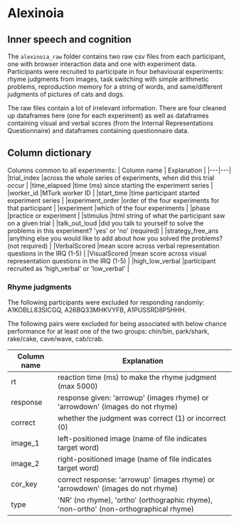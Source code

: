 # Alexinoia
## Inner speech and cognition

The `alexinoia_raw` folder contains two raw csv files from each participant, one with browser interaction data and one with experiment data. Participants were recruited to participate in four behavioural experiments: rhyme judgments from images, task switching with simple arithmetic problems, reproduction memory for a string of words, and same/different judgments of pictures of cats and dogs.

The raw files contain a lot of irrelevant information. There are four cleaned up dataframes here (one for each experiment) as well as dataframes containing visual and verbal scores (from the Internal Representations Questionnaire) and dataframes containing questionnaire data.

## Column dictionary
Columns common to all experiments:
| Column name  | Explanation  |
|---|---|
|trial_index   |across the whole series of experiments, when did this trial occur   |
|time_elapsed  |time (ms) since starting the experiment series   |
|worker_id   |MTurk worker ID   |
|start_time   |time participant started experiment series   |
|experiment_order   |order of the four experiments for that participant   |
|experiment   |which of the four experiments  |
|phase   |practice or experiment   |
|stimulus   |html string of what the participant saw on a given trial   |
|talk_out_loud   |did you talk to yourself to solve the problems in this experiment? 'yes' or 'no' (required)   |
|strategy_free_ans   |anything else you would like to add about how you solved the problems? (not required)   |
|VerbalScored   |mean score across verbal representation questions in the IRQ (1-5)   |
|VisualScored   |mean score across visual representation questions in the IRQ (1-5)   |
|high_low_verbal   |participant recruited as 'high_verbal' or 'low_verbal' |

### Rhyme judgments
The following participants were excluded for responding randomly: A1KOBLL83SICGQ, A26BQ33MHKVYFB, A1PUSSRD8P5HHH.

The following pairs were excluded for being associated with below chance performance for at least one of the two groups: chin/bin, park/shark, rake/cake, cave/wave, cab/crab.

|Column name   |Explanation   |
|---|---|
|rt   |reaction time (ms) to make the rhyme judgment (max 5000)   |
|response   |response given: 'arrowup' (images rhyme) or 'arrowdown' (images do not rhyme)   |
|correct  |whether the judgment was correct (1) or incorrect (0)   |
|image_1   |left-positioned image (name of file indicates target word)   |
|image_2   |right-positioned image (name of file indicates target word)   |
|cor_key   |correct response: 'arrowup' (images rhyme) or 'arrowdown' (images do not rhyme)   |
|type   |'NR' (no rhyme), 'ortho' (orthographic rhyme), 'non-ortho' (non-orthographical rhyme)   |
